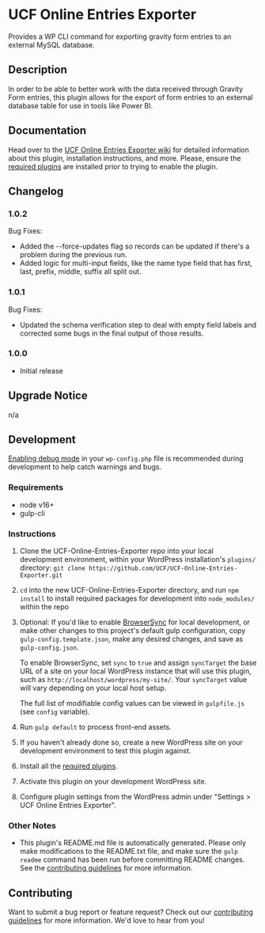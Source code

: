 # UCF Online Entries Exporter #

Provides a WP CLI command for exporting gravity form entries to an external MySQL database.


## Description ##

In order to be able to better work with the data received through Gravity Form entries, this plugin allows for the export of form entries to an external database table for use in tools like Power BI.


## Documentation ##

Head over to the [UCF Online Entries Exporter wiki](https://github.com/UCF/UCF-Online-Entries-Exporter/wiki) for detailed information about this plugin, installation instructions, and more. Please, ensure the [required plugins](https://github.com/UCF/UCF-Online-Entries-Exporter/wiki/Required-Plugins) are installed prior to trying to enable the plugin.


## Changelog ##

### 1.0.2 ###
Bug Fixes:
* Added the --force-updates flag so records can be updated if there's a problem during the previous run.
* Added logic for multi-input fields, like the name type field that has first, last, prefix, middle, suffix all split out.

### 1.0.1 ###
Bug Fixes:
* Updated the schema verification step to deal with empty field labels and corrected some bugs in the final output of those results.

### 1.0.0 ###
* Initial release


## Upgrade Notice ##

n/a


## Development ##

[Enabling debug mode](https://codex.wordpress.org/Debugging_in_WordPress) in your `wp-config.php` file is recommended during development to help catch warnings and bugs.

### Requirements ###
* node v16+
* gulp-cli

### Instructions ###
1. Clone the UCF-Online-Entries-Exporter repo into your local development environment, within your WordPress installation's `plugins/` directory: `git clone https://github.com/UCF/UCF-Online-Entries-Exporter.git`
2. `cd` into the new UCF-Online-Entries-Exporter directory, and run `npm install` to install required packages for development into `node_modules/` within the repo
3. Optional: If you'd like to enable [BrowserSync](https://browsersync.io) for local development, or make other changes to this project's default gulp configuration, copy `gulp-config.template.json`, make any desired changes, and save as `gulp-config.json`.

    To enable BrowserSync, set `sync` to `true` and assign `syncTarget` the base URL of a site on your local WordPress instance that will use this plugin, such as `http://localhost/wordpress/my-site/`.  Your `syncTarget` value will vary depending on your local host setup.

    The full list of modifiable config values can be viewed in `gulpfile.js` (see `config` variable).
4. Run `gulp default` to process front-end assets.
5. If you haven't already done so, create a new WordPress site on your development environment to test this plugin against.
6. Install all the [required plugins](https://github.com/UCF/UCF-Online-Entries-Exporter/wiki/Required-Plugins).
6. Activate this plugin on your development WordPress site.
7. Configure plugin settings from the WordPress admin under "Settings > UCF Online Entries Exporter".

### Other Notes ###
* This plugin's README.md file is automatically generated. Please only make modifications to the README.txt file, and make sure the `gulp readme` command has been run before committing README changes.  See the [contributing guidelines](https://github.com/UCF/UCF-Online-Entries-Exporter/blob/master/CONTRIBUTING.md) for more information.


## Contributing ##

Want to submit a bug report or feature request?  Check out our [contributing guidelines](https://github.com/UCF/UCF-Online-Entries-Exporter/blob/master/CONTRIBUTING.md) for more information.  We'd love to hear from you!

